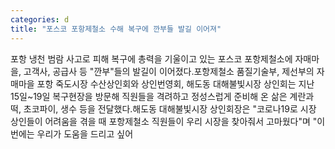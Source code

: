 ```yaml
---
categories: d
title: "포스코 포항제철소 수해 복구에 깐부들 발길 이어져"
---
```

포항 냉천 범람 사고로 피해 복구에 총력을 기울이고 있는 포스코 포항제철소에 자매마을, 고객사, 공급사 등 "깐부"들의 발길이 이어졌다.포항제철소 품질기술부, 제선부의 자매마을 포항 죽도시장 수산상인회와 상인번영회, 해도동 대해불빛시장 상인회는 지난 15일~19일 복구현장을 방문해 직원들을 격려하고 정성스럽게 준비해 온 삶은 계란과 떡, 초코파이, 생수 등을 전달했다.해도동 대해불빛시장 상인회장은 "코로나19로 시장 상인들이 어려움을 겪을 때 포항제철소 직원들이 우리 시장을 찾아줘서 고마웠다"며 "이번에는 우리가 도움을 드리고 싶어